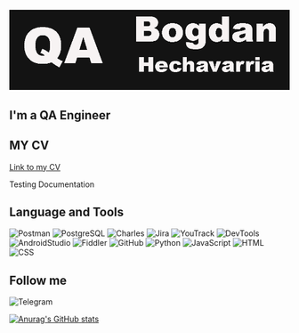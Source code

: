 ![Header](https://github.com/HechavarriaBogdan/HechavarriaBogdan/blob/main/assets/QAimage.png)

## I'm a QA Engineer 

## MY CV

[Link to my CV](https://docs.google.com/document/d/1TLu1WiF2MvL1lfVybjd5N3OEvzb9qgtRZp95B3zRrok/edit?usp=sharing)

Testing Documentation

## Language and Tools
![Postman](https://img.shields.io/badge/Postman-090909?style=for-the-badge&logo=Postman&logoColor=D2691E)
![PostgreSQL](https://img.shields.io/badge/SQL-090909?style=for-the-badge&logo=mysql)
![Charles](https://img.shields.io/badge/Charles-090909?style=for-the-badge&logo=appveyor&logoColor=D2B48C)
![Jira](https://img.shields.io/badge/Jira-090909?style=for-the-badge&logo=Jira&logoColor=708090)
![YouTrack](https://img.shields.io/badge/YouTrack-090909?style=for-the-badge&logo=appveyor&logoColor=000080)
![DevTools](https://img.shields.io/badge/DevTools-090909?style=for-the-badge&logo=e&logoColor=)
![AndroidStudio](https://img.shields.io/badge/AndroidStudio-090909?style=for-the-badge&logo=androidstudio&logoColor=)
![Fiddler](https://img.shields.io/badge/Fiddler-090909?style=for-the-badge&logo=appveyor&logoColor=006400)
![GitHub](https://img.shields.io/badge/GitHub-090909?style=for-the-badge&logo=github&logoColor=)
![Python](https://img.shields.io/badge/Python(Basics)-090909?style=for-the-badge&logo=python&logoColor=)
![JavaScript](https://img.shields.io/badge/JavaScript(Basics)-090909?style=for-the-badge&logo=Javascript&logoColor=)
![HTML](https://img.shields.io/badge/HTML(Basics)-090909?style=for-the-badge&logo=appveyor&logoColor=800000)
![CSS](https://img.shields.io/badge/SCC(Basics)-090909?style=for-the-badge&logo=appveyor&logoColor=00FFFF)

## Follow me
![Telegram](https://img.shields.io/badge/Telegram-090909?style=for-the-badge&logo=telegram&logoColor=)

[![Anurag's GitHub stats](https://github-readme-stats.vercel.app/api?username=HechavarriaBogdan&show_icons=true&theme=dark)](https://github.com/anuraghazra/github-readme-stats)





